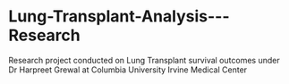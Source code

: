 # Lung-Transplant-Analysis---Research
Research project conducted on Lung Transplant survival outcomes under Dr Harpreet Grewal at Columbia University Irvine Medical Center
